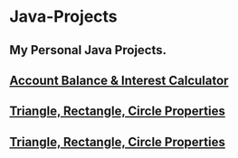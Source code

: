 # Java-Projects

My Personal Java Projects.
-----------------------------------------------------------------------------------------------------------------------------------------
[Account Balance & Interest Calculator](Balance-Interest-Calculator/InterestCalculator.java)
-----------------------------------------------------------------------------------------------------------------------------------------
[Triangle, Rectangle, Circle Properties](Shape-Properties/Shapes.java)
-----------------------------------------------------------------------------------------------------------------------------------------
[Triangle, Rectangle, Circle Properties](DaysInAMonth/DaysInAMonth.java)
-----------------------------------------------------------------------------------------------------------------------------------------
